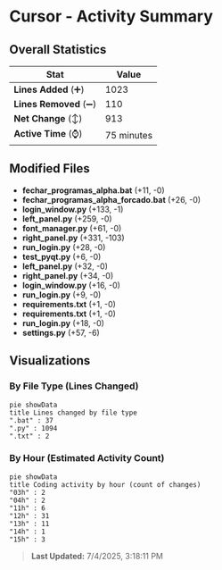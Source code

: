 # Cursor - Activity Summary 

## Overall Statistics

| Stat                   | Value                                                             |
| ---------------------- | ----------------------------------------------------------------- |
| **Lines Added** (➕)   | 1023                                          |
| **Lines Removed** (➖) | 110                                        |
| **Net Change** (↕)    | 913                |
| **Active Time** (⌚)   | 75 minutes |


## Modified Files
- **fechar_programas_alpha.bat** (+11, -0)
- **fechar_programas_alpha_forcado.bat** (+26, -0)
- **login_window.py** (+133, -1)
- **left_panel.py** (+259, -0)
- **font_manager.py** (+61, -0)
- **right_panel.py** (+331, -103)
- **run_login.py** (+28, -0)
- **test_pyqt.py** (+6, -0)
- **left_panel.py** (+32, -0)
- **right_panel.py** (+34, -0)
- **login_window.py** (+16, -0)
- **run_login.py** (+9, -0)
- **requirements.txt** (+1, -0)
- **requirements.txt** (+1, -0)
- **run_login.py** (+18, -0)
- **settings.py** (+57, -6)

## Visualizations

### By File Type (Lines Changed)

```mermaid
pie showData
title Lines changed by file type
".bat" : 37
".py" : 1094
".txt" : 2
```

### By Hour (Estimated Activity Count)

```mermaid
pie showData
title Coding activity by hour (count of changes)
"03h" : 2
"04h" : 2
"11h" : 6
"12h" : 31
"13h" : 11
"14h" : 1
"15h" : 3
```


> **Last Updated:** 7/4/2025, 3:18:11 PM
